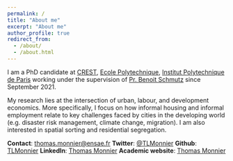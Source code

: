 ```yaml
---
permalink: /
title: "About me"
excerpt: "About me"
author_profile: true
redirect_from: 
  - /about/
  - /about.html
---
```


I am a PhD candidate at [CREST](https://crest.science/), [Ecole Polytechnique](https://www.polytechnique.edu/en), [Institut Polytechnique de Paris](https://www.ip-paris.fr/en) working under the supervision of [Pr. Benoit Schmutz](https://sites.google.com/site/benoitschmutz/) since September 2021.

My research lies at the intersection of urban, labour, and development economics. More specifically, I focus on how informal housing and informal employment relate to key challenges faced by cities in the developing world (e.g. disaster risk management, climate change, migration). I am also interested in spatial sorting and residential segregation.

**Contact**: [thomas.monnier@ensae.fr](mailto:thomas.monnier@ensae.fr)
**Twitter**: [@TLMonnier](https://twitter.com/TLMonnier)
**Github**: [TLMonnier](https://github.com/TLMonnier)
**LinkedIn**: [Thomas Monnier](https://www.linkedin.com/in/tlmonnier/)
**Academic website**: [Thomas Monnier](https://crest.science/user/thomas-monnier/)
